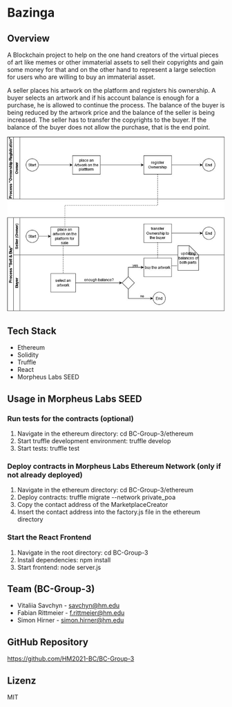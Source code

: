# Bazinga

## Overview

A Blockchain project to help on the one hand creators of the virtual pieces of art like memes or other immaterial assets to sell their copyrights and gain some money for that and on the other hand to represent a large selection for users who are willing to buy an immaterial asset.

A seller places his artwork on the platform and registers his ownership. A buyer selects an artwork and if his account balance is enough for a purchase, he is allowed to continue the process. The balance of the buyer is being reduced by the artwork price and the balance of the seller is being increased. The seller has to transfer the copyrights to the buyer. If the balance of the buyer does not allow the purchase, that is the end point.

![](documentation/BazingaProcessBPMN.png)

## Tech Stack

* Ethereum
* Solidity
* Truffle
* React
* Morpheus Labs SEED

## Usage in Morpheus Labs SEED

### Run tests for the contracts (optional)
1. Navigate in the ethereum directory: cd BC-Group-3/ethereum
2. Start truffle development environment: truffle develop
3. Start tests: truffle test

### Deploy contracts in Morpheus Labs Ethereum Network (only if not already deployed)
1. Navigate in the ethereum directory: cd BC-Group-3/ethereum
2. Deploy contracts: truffle migrate --network private_poa
3. Copy the contact address of the MarketplaceCreator
4. Insert the contact address into the factory.js file in the ethereum directory

### Start the React Frontend
1. Navigate in the root directory: cd BC-Group-3
2. Install dependencies: npm install
3. Start frontend: node server.js

## Team (BC-Group-3) 

* Vitaliia Savchyn - savchyn@hm.edu
* Fabian Rittmeier - f.rittmeier@hm.edu
* Simon Hirner - simon.hirner@hm.edu

## GitHub Repository

https://github.com/HM2021-BC/BC-Group-3

## Lizenz

MIT
